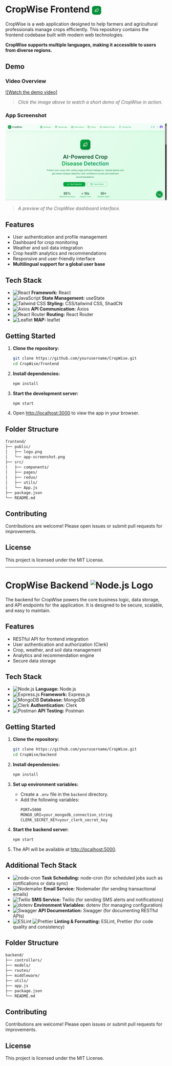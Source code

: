 # CropWise Frontend <img src="./frontend/public/icon.svg" alt="CropWise Logo" width="32" height="32" style="vertical-align:middle;" />

CropWise is a web application designed to help farmers and agricultural professionals manage crops efficiently. This repository contains the frontend codebase built with modern web technologies.

**CropWise supports multiple languages, making it accessible to users from diverse regions.**

## Demo

### Video Overview

[![Watch the demo video]](./frontend/public/demovideo.mp4)
> _Click the image above to watch a short demo of CropWise in action._

### App Screenshot

![CropWise App Screenshot](./frontend/public/demoss.png)
> _A preview of the CropWise dashboard interface._

## Features

- User authentication and profile management
- Dashboard for crop monitoring
- Weather and soil data integration
- Crop health analytics and recommendations
- Responsive and user-friendly interface
- **Multilingual support for a global user base**

## Tech Stack

- ![React](https://img.shields.io/badge/React-20232A?style=for-the-badge&logo=react&logoColor=61DAFB) **Framework:** React  
- ![JavaScript](https://img.shields.io/badge/useState-20232A?style=for-the-badge&logo=javascript&logoColor=F7DF1E) **State Management:** useState  
- ![Tailwind CSS](https://img.shields.io/badge/Tailwind_CSS-38B2AC?style=for-the-badge&logo=tailwind-css&logoColor=white) **Styling:** CSS/tailwind CSS, ShadCN  
- ![Axios](https://img.shields.io/badge/Axios-5A29E4?style=for-the-badge&logo=axios&logoColor=white) **API Communication:** Axios  
- ![React Router](https://img.shields.io/badge/React_Router-CA4245?style=for-the-badge&logo=react-router&logoColor=white) **Routing:** React Router  
- ![Leaflet](https://img.shields.io/badge/Leaflet-199900?style=for-the-badge&logo=leaflet&logoColor=white) **MAP:** leaflet  

## Getting Started

1. **Clone the repository:**
    ```bash
    git clone https://github.com/yourusername/CropWise.git
    cd CropWise/frontend
    ```

2. **Install dependencies:**
    ```bash
    npm install
    ```

3. **Start the development server:**
    ```bash
    npm start
    ```

4. Open [http://localhost:3000](http://localhost:3000) to view the app in your browser.

## Folder Structure

```
frontend/
├── public/
│   ├── logo.png
│   └── app-screenshot.png
├── src/
│   ├── components/
│   ├── pages/
│   ├── redux/
│   ├── utils/
│   └── App.js
├── package.json
└── README.md
```

## Contributing

Contributions are welcome! Please open issues or submit pull requests for improvements.

## License

This project is licensed under the MIT License.

---

# CropWise Backend ![Node.js Logo](https://img.shields.io/badge/Node.js-43853D?style=for-the-badge&logo=node.js&logoColor=white)

The backend for CropWise powers the core business logic, data storage, and API endpoints for the application. It is designed to be secure, scalable, and easy to maintain.

## Features

- RESTful API for frontend integration
- User authentication and authorization (Clerk)
- Crop, weather, and soil data management
- Analytics and recommendation engine
- Secure data storage

## Tech Stack

- ![Node.js](https://img.shields.io/badge/Node.js-43853D?style=for-the-badge&logo=node.js&logoColor=white) **Language:** Node.js  
- ![Express.js](https://img.shields.io/badge/Express.js-404D59?style=for-the-badge&logo=express&logoColor=white) **Framework:** Express.js  
- ![MongoDB](https://img.shields.io/badge/MongoDB-4EA94B?style=for-the-badge&logo=mongodb&logoColor=white) **Database:** MongoDB  
- ![Clerk](https://img.shields.io/badge/Clerk-3B3B98?style=for-the-badge&logo=clerk&logoColor=white) **Authentication:** Clerk  
- ![Postman](https://img.shields.io/badge/Postman-FF6C37?style=for-the-badge&logo=postman&logoColor=white) **API Testing:** Postman  

## Getting Started

1. **Clone the repository:**
    ```bash
    git clone https://github.com/yourusername/CropWise.git
    cd CropWise/backend
    ```

2. **Install dependencies:**
    ```bash
    npm install
    ```

3. **Set up environment variables:**
    - Create a `.env` file in the `backend` directory.
    - Add the following variables:
      ```
      PORT=5000
      MONGO_URI=your_mongodb_connection_string
      CLERK_SECRET_KEY=your_clerk_secret_key
      ```

4. **Start the backend server:**
    ```bash
    npm start
    ```

5. The API will be available at [http://localhost:5000](http://localhost:5000).


## Additional Tech Stack

- ![node-cron](https://img.shields.io/badge/node--cron-6DB33F?style=for-the-badge&logo=node.js&logoColor=white) **Task Scheduling:** node-cron (for scheduled jobs such as notifications or data sync)
- ![Nodemailer](https://img.shields.io/badge/Nodemailer-009688?style=for-the-badge&logo=maildotru&logoColor=white) **Email Service:** Nodemailer (for sending transactional emails)
- ![Twilio](https://img.shields.io/badge/Twilio-F22F46?style=for-the-badge&logo=twilio&logoColor=white) **SMS Service:** Twilio (for sending SMS alerts and notifications)
- ![dotenv](https://img.shields.io/badge/dotenv-8DD6F9?style=for-the-badge&logo=dotenv&logoColor=white) **Environment Variables:** dotenv (for managing configuration)
- ![Swagger](https://img.shields.io/badge/Swagger-85EA2D?style=for-the-badge&logo=swagger&logoColor=black) **API Documentation:** Swagger (for documenting RESTful APIs)
- ![ESLint](https://img.shields.io/badge/ESLint-4B32C3?style=for-the-badge&logo=eslint&logoColor=white) ![Prettier](https://img.shields.io/badge/Prettier-F7B93E?style=for-the-badge&logo=prettier&logoColor=white) **Linting & Formatting:** ESLint, Prettier (for code quality and consistency)


## Folder Structure

```
backend/
├── controllers/
├── models/
├── routes/
├── middleware/
├── utils/
├── app.js
├── package.json
└── README.md
```

## Contributing

Contributions are welcome! Please open issues or submit pull requests for improvements.

## License

This project is licensed under the MIT License.